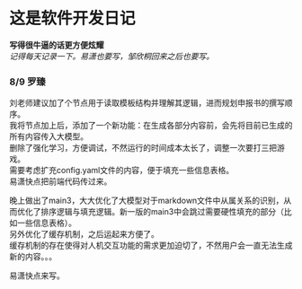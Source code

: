# 这是软件开发日记
**写得很牛逼的话更方便炫耀**    
*记得每天记录一下。易潇也要写，邹欣桐回来之后也要写。*
### 8/9 罗臻
刘老师建议加了个节点用于读取模板结构并理解其逻辑，进而规划申报书的撰写顺序。  
我将节点加上后，添加了一个新功能：在生成各部分内容前，会先将目前已生成的所有内容传入大模型。  
删除了强化学习，方便调试，不然运行的时间成本太长了，调整一次要打三把游戏。  
需要考虑扩充config.yaml文件的内容，便于填充一些信息表格。  
易潇快点把前端代码传过来。  

晚上做出了main3，大大优化了大模型对于markdown文件中从属关系的识别，从而优化了排序逻辑与填充逻辑。新一版的main3中会跳过需要硬性填充的部分（比如一些信息表格）。  
另外优化了缓存机制，之后运起来方便了。  
缓存机制的存在使得对人机交互功能的需求更加迫切了，不然用户会一直无法生成新的内容。。。

易潇快点来写。
